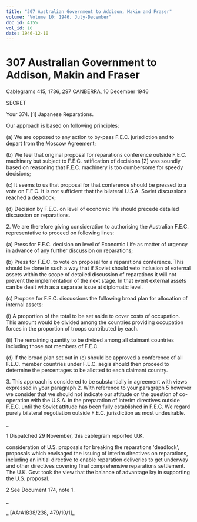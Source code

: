 ```yaml
---
title: "307 Australian Government to Addison, Makin and Fraser"
volume: "Volume 10: 1946, July-December"
doc_id: 4155
vol_id: 10
date: 1946-12-10
---
```


# 307 Australian Government to Addison, Makin and Fraser

Cablegrams 415, 1736, 297 CANBERRA, 10 December 1946

SECRET

Your 374. [1] Japanese Reparations.

Our approach is based on following principles:

(a) We are opposed to any action to by-pass F.E.C. jurisdiction and to depart from the Moscow Agreement;

(b) We feel that original proposal for reparations conference outside F.E.C. machinery but subject to F.E.C. ratification of decisions [2] was soundly based on reasoning that F.E.C. machinery is too cumbersome for speedy decisions;

(c) It seems to us that proposal for that conference should be pressed to a vote on F.E.C. It is not sufficient that the bilateral U.S.A. Soviet discussions reached a deadlock;

(d) Decision by F.E.C. on level of economic life should precede detailed discussion on reparations.

2\. We are therefore giving consideration to authorising the Australian F.E.C. representative to proceed on following lines:

(a) Press for F.E.C. decision on level of Economic Life as matter of urgency in advance of any further discussion on reparations;

(b) Press for F.E.C. to vote on proposal for a reparations conference. This should be done in such a way that if Soviet should veto inclusion of external assets within the scope of detailed discussion of reparations it will not prevent the implementation of the next stage. In that event external assets can be dealt with as a separate issue at diplomatic level.

(c) Propose for F.E.C. discussions the following broad plan for allocation of internal assets:

(i) A proportion of the total to be set aside to cover costs of occupation. This amount would be divided among the countries providing occupation forces in the proportion of troops contributed by each.

(ii) The remaining quantity to be divided among all claimant countries including those not members of F.E.C.

(d) If the broad plan set out in (c) should be approved a conference of all F.E.C. member countries under F.E.C. aegis should then proceed to determine the percentages to be allotted to each claimant country.

3\. This approach is considered to be substantially in agreement with views expressed in your paragraph 2. With reference to your paragraph 5 however we consider that we should not indicate our attitude on the question of co-operation with the U.S.A. in the preparation of interim directives outside F.E.C. until the Soviet attitude has been fully established in F.E.C. We regard purely bilateral negotiation outside F.E.C. jurisdiction as most undesirable.

_

1 Dispatched 29 November, this cablegram reported U.K.

consideration of U.S. proposals for breaking the reparations 'deadlock', proposals which envisaged the issuing of interim directives on reparations, including an initial directive to enable reparation deliveries to get underway and other directives covering final comprehensive reparations settlement. The U.K. Govt took the view that the balance of advantage lay in supporting the U.S. proposal.

2 See Document 174, note 1.

_

_ [AA:A1838/238, 479/10/1]_
